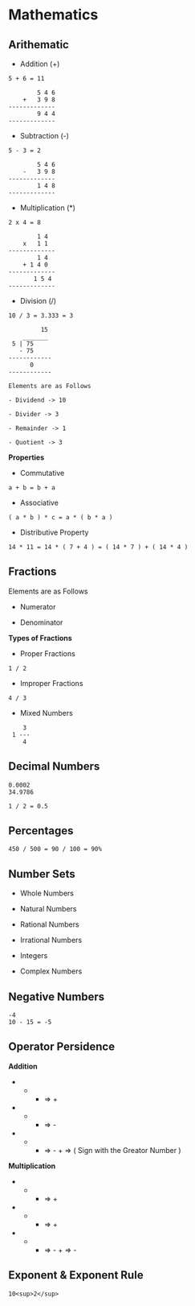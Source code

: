 # Mathematics

## Arithematic

- Addition (+)

```
5 + 6 = 11
```

```
        5 4 6
    +   3 9 8
-------------
        9 4 4
-------------
```

- Subtraction (-)

```
5 - 3 = 2
```

```
        5 4 6
    -   3 9 8
-------------
        1 4 8
-------------
```

- Multiplication (*)

```
2 x 4 = 8
```

```
        1 4
    x   1 1
-------------
        1 4
    + 1 4 0
-------------
       1 5 4
-------------
```

- Division (/)

```
10 / 3 = 3.333 = 3
```

```
         15
    _______
 5 | 75
   - 75
------------
      0
------------
```

    Elements are as Follows

    - Dividend -> 10

    - Divider -> 3

    - Remainder -> 1

    - Quotient -> 3

**Properties**

- Commutative

```
a + b = b + a
```

- Associative

```
( a * b ) * c = a * ( b * a )
```

- Distributive Property

```
14 * 11 = 14 * ( 7 + 4 ) = ( 14 * 7 ) + ( 14 * 4 )
```

## Fractions

Elements are as Follows

- Numerator

- Denominator

**Types of Fractions**

- Proper Fractions

```
1 / 2
```

- Improper Fractions

```
4 / 3
```

- Mixed Numbers

```
    3
 1 ---
    4

```

## Decimal Numbers

```
0.0002
34.9786
```

```
1 / 2 = 0.5
```

## Percentages

```
450 / 500 = 90 / 100 = 90%
```

## Number Sets

- Whole Numbers

- Natural Numbers

- Rational Numbers

- Irrational Numbers

- Integers

- Complex Numbers

## Negative Numbers

```
-4
10 - 15 = -5
```

## Operator Persidence

**Addition**

- + + => +
- - - => -
- + - => - + => ( Sign with the Greator Number )

**Multiplication**

- + + => +
- - - => +
- + - => - + => -

 ## Exponent & Exponent Rule

 ```
10<sup>2</sup>
 ```




